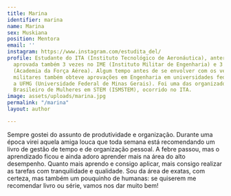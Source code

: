 ```yaml
---
title: Marina
identifier: marina
name: Marina
sex: Muskiana
position: Mentora
email: ''
instagram: https://www.instagram.com/estudita_del/
profile: Estudante do ITA (Instituto Tecnológico de Aeronáutica), anteriormente sendo
  aprovada também 3 vezes no IME (Instituto Militar de Engenharia) e 3 vezes na AFA
  (Academia da Força Aérea). Algum tempo antes de se envolver com os vestibulares
  militares também obteve aprovações em Engenharia em universidades federais, como
  a UFMG (Universidade Federal de Minas Gerais). Foi uma das organizadores do I Simpósio
  Brasileiro de Mulheres em STEM (ISMSTEM), ocorrido no ITA.
image: assets/uploads/marina.jpg
permalink: "/marina"
layout: author

---
```

Sempre gostei do assunto de produtividade e organização. Durante uma época virei aquela amiga louca que toda semana está recomendando um livro de gestão de tempo e de organização pessoal. A febre passou, mas o aprendizado ficou e ainda adoro aprender mais na área do alto desempenho. Quanto mais aprendo e consigo aplicar, mais consigo realizar as tarefas com tranquilidade e qualidade. Sou da área de exatas, com certeza, mas também um pouquinho de humanas: se quiserem me recomendar livro ou série, vamos nos dar muito bem!